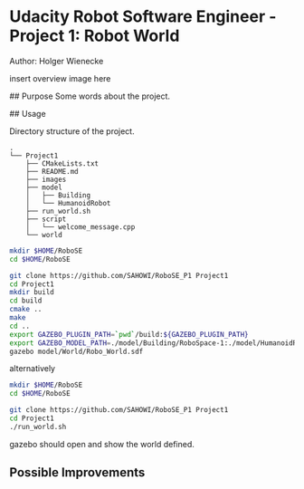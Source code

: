 # Udacity Robot Software Engineer - Project 1: Robot World

Author: Holger Wienecke

insert overview image here

## Purpose
Some words about the project.



## Usage

Directory structure of the project.
```code
.
└── Project1
    ├── CMakeLists.txt
    ├── README.md
    ├── images
    ├── model
    │   ├── Building
    │   └── HumanoidRobot
    ├── run_world.sh
    ├── script
    │   └── welcome_message.cpp
    └── world
```



```bash
mkdir $HOME/RoboSE
cd $HOME/RoboSE

git clone https://github.com/SAHOWI/RoboSE_P1 Project1
cd Project1
mkdir build
cd build
cmake ..
make
cd ..
export GAZEBO_PLUGIN_PATH=`pwd`/build:${GAZEBO_PLUGIN_PATH}
export GAZEBO_MODEL_PATH=./model/Building/RoboSpace-1:./model/HumanoidRobot/Robot-1/
gazebo model/World/Robo_World.sdf
```

alternatively
```bash
mkdir $HOME/RoboSE
cd $HOME/RoboSE

git clone https://github.com/SAHOWI/RoboSE_P1 Project1
cd Project1
./run_world.sh
```



gazebo should open and show the world defined.

## Possible Improvements


